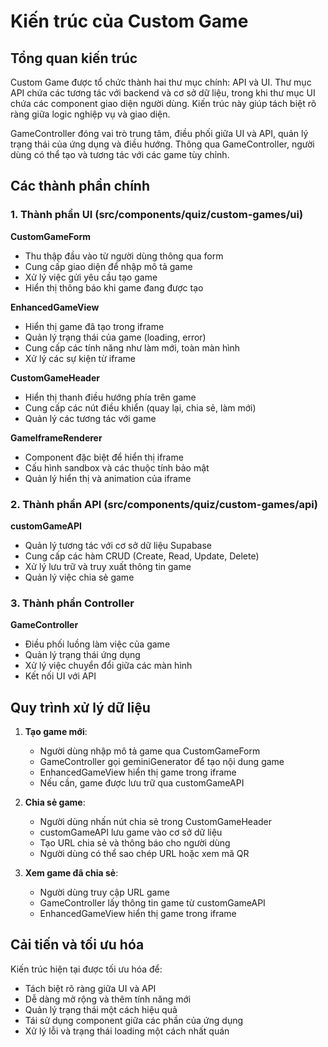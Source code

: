
# Kiến trúc của Custom Game

## Tổng quan kiến trúc

Custom Game được tổ chức thành hai thư mục chính: API và UI. Thư mục API chứa các tương tác với backend và cơ sở dữ liệu, trong khi thư mục UI chứa các component giao diện người dùng. Kiến trúc này giúp tách biệt rõ ràng giữa logic nghiệp vụ và giao diện.

GameController đóng vai trò trung tâm, điều phối giữa UI và API, quản lý trạng thái của ứng dụng và điều hướng. Thông qua GameController, người dùng có thể tạo và tương tác với các game tùy chỉnh.

## Các thành phần chính

### 1. Thành phần UI (src/components/quiz/custom-games/ui)

**CustomGameForm**
- Thu thập đầu vào từ người dùng thông qua form
- Cung cấp giao diện để nhập mô tả game
- Xử lý việc gửi yêu cầu tạo game
- Hiển thị thông báo khi game đang được tạo

**EnhancedGameView**
- Hiển thị game đã tạo trong iframe
- Quản lý trạng thái của game (loading, error)
- Cung cấp các tính năng như làm mới, toàn màn hình
- Xử lý các sự kiện từ iframe

**CustomGameHeader**
- Hiển thị thanh điều hướng phía trên game
- Cung cấp các nút điều khiển (quay lại, chia sẻ, làm mới)
- Quản lý các tương tác với game

**GameIframeRenderer**
- Component đặc biệt để hiển thị iframe
- Cấu hình sandbox và các thuộc tính bảo mật
- Quản lý hiển thị và animation của iframe

### 2. Thành phần API (src/components/quiz/custom-games/api)

**customGameAPI**
- Quản lý tương tác với cơ sở dữ liệu Supabase
- Cung cấp các hàm CRUD (Create, Read, Update, Delete)
- Xử lý lưu trữ và truy xuất thông tin game
- Quản lý việc chia sẻ game

### 3. Thành phần Controller

**GameController**
- Điều phối luồng làm việc của game
- Quản lý trạng thái ứng dụng
- Xử lý việc chuyển đổi giữa các màn hình
- Kết nối UI với API

## Quy trình xử lý dữ liệu

1. **Tạo game mới**:
   - Người dùng nhập mô tả game qua CustomGameForm
   - GameController gọi geminiGenerator để tạo nội dung game
   - EnhancedGameView hiển thị game trong iframe
   - Nếu cần, game được lưu trữ qua customGameAPI

2. **Chia sẻ game**:
   - Người dùng nhấn nút chia sẻ trong CustomGameHeader
   - customGameAPI lưu game vào cơ sở dữ liệu
   - Tạo URL chia sẻ và thông báo cho người dùng
   - Người dùng có thể sao chép URL hoặc xem mã QR

3. **Xem game đã chia sẻ**:
   - Người dùng truy cập URL game
   - GameController lấy thông tin game từ customGameAPI
   - EnhancedGameView hiển thị game trong iframe

## Cải tiến và tối ưu hóa

Kiến trúc hiện tại được tối ưu hóa để:
- Tách biệt rõ ràng giữa UI và API
- Dễ dàng mở rộng và thêm tính năng mới
- Quản lý trạng thái một cách hiệu quả
- Tái sử dụng component giữa các phần của ứng dụng
- Xử lý lỗi và trạng thái loading một cách nhất quán

